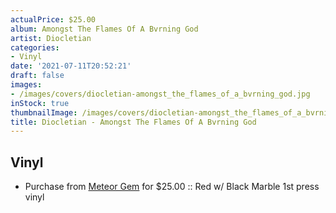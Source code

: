 ```yaml
---
actualPrice: $25.00
album: Amongst The Flames Of A Bvrning God
artist: Diocletian
categories:
- Vinyl
date: '2021-07-11T20:52:21'
draft: false
images:
- /images/covers/diocletian-amongst_the_flames_of_a_bvrning_god.jpg
inStock: true
thumbnailImage: /images/covers/diocletian-amongst_the_flames_of_a_bvrning_god-thumb.jpg
title: Diocletian - Amongst The Flames Of A Bvrning God
---
```


## Vinyl
* Purchase from [Meteor Gem](https://meteor-gem.com/products/diocletian-amongst-the-flames-of-a-bvrning-god) for $25.00 :: Red w/ Black Marble 1st press vinyl
